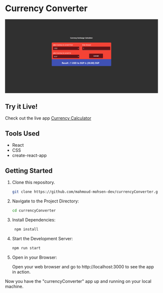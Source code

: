 # Currency Converter

<img src='./public/currencyConverter.png'></img>

## Try it Live!

Check out the live app [Currency Calculator]()

## Tools Used

-   React
-   CSS
-   create-react-app

## Getting Started

1. Clone this repository.

    ```bash
    git clone https://github.com/mahmoud-mohsen-dev/currencyConverter.git
    ```

2. Navigate to the Project Directory:
    ```bash
    cd currencyConverter
    ```
3. Install Dependencies:

    ```bash
     npm install
    ```

4. Start the Development Server:

    ```bash
    npm run start
    ```

5. Open in your Browser:

    Open your web browser and go to http://localhost:3000 to see the app in action.

Now you have the "currencyConverter" app up and running on your local machine.
